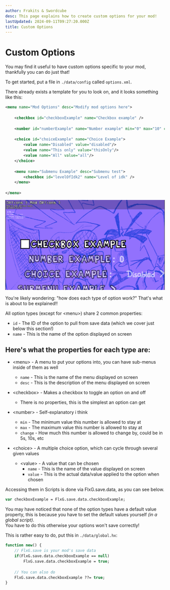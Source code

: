 ```yaml
---
author: Frakits & Swordcube
desc: This page explains how to create custom options for your mod!
lastUpdated: 2024-09-11T09:27:20.000Z
title: Custom Options
---
```

# Custom Options
You may find it useful to have custom options specific to your mod, thankfully you can do just that!

To get started, put a file in `./data/config` called `options.xml`.

There already exists a template for you to look on, and it looks something like this:

```xml
<menu name="Mod Options" desc="Modify mod options here">

	<checkbox id="checkboxExample" name="Checkbox example" />

	<number id="numberExample" name="Number example" min="0" max="10" change="1"/>

	<choice id="choiceExample" name="Choice Example">
		<value name="Disabled" value="disabled"/>
		<value name="This only" value="thisOnly"/>
		<value name="All" value="all"/>
	</choice>

	<menu name="Submenu Example" desc="Submenu test">
		<checkbox id="levelOfIdk2" name="Level of idk" />
	</menu>

</menu>
```

<img src="./Custom Options.png" alt="Image showing the custom options based on the example above"/>

You're likely wondering: "how does each type of option work?"
That's what is about to be explained!!

All option types (except for <syntax lang="xml">&lt;menu&gt;</syntax>) share 2 common properties:
- `id` - The ID of the option to pull from save data (which we cover just below this section!)
- `name` - This is the name of the option displayed on screen

## <h2 id="properties" sidebar="Properties">Here's what the properties for each type are:</h2>

- <syntax lang="xml">&lt;menu&gt;</syntax> - A menu to put your options into, you can have sub-menus inside of them as well
    - `name` - This is the name of the menu displayed on screen
    - `desc` - This is the description of the menu displayed on screen

- <syntax lang="xml">&lt;checkbox&gt;</syntax> - Makes a checkbox to toggle an option on and off
    - There is no properties, this is the simplest an option can get

- <syntax lang="xml">&lt;number&gt;</syntax> - Self-explanatory i think
    - `min` - The minimum value this number is allowed to stay at
    - `max` - The maximum value this number is allowed to stay at
    - `change` - How much this number is allowed to change by, could be in 5s, 10s, etc

- <syntax lang="xml">&lt;choice&gt;</syntax> - A multiple choice option, which can cycle through several given values
    - <syntax lang="xml">&lt;value&gt;</syntax> - A value that can be chosen
        - `name` - This is the name of the value displayed on screen
        - `value` - This is the actual data/value applied to the option when chosen

Accessing them in Scripts is done via <syntax lang="haxe">FlxG.save.data</syntax>, as you can see below.
```haxe
var checkboxExample = FlxG.save.data.checkboxExample;
```

You may have noticed that none of the option types have a default value property,
this is because you have to set the default values yourself *(in a global script)*.<br>
You have to do this otherwise your options won't save correctly!

This is rather easy to do, put this in `./data/global.hx`:
```haxe
function new() {
    // FlxG.save is your mod's save data
    if(FlxG.save.data.checkboxExample == null)
        FlxG.save.data.checkboxExample = true;

    // You can also do
    FlxG.save.data.checkboxExample ??= true;
}
```
